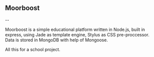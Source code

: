 ## Moorboost

--

Moorboost is a simple educational platform written in Node.js, built in express, using Jade as template engine, Stylus as CSS 
pre-proccessor. Data is stored in MongoDB with help of Mongoose.

All this for a school project.
